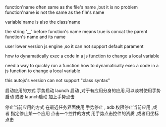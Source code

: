 


function'name  often  same as the file's name ,but it is no problem function'name is not the same as the file's name


variable'name is also the class'name 



the string  '__' before  function's name means    true is concat  the parent function's name  and  its name


user  lower version js  engine ,so it can not support  default parament


how to dynamatically exec  a  code in  a js function to change a local variable


need a  way to quickly run a function 
how to dynamatically exec  a  code in  a js function to change a local variable

this autojs's version can not support  "class syntax"



启动应用的方式  手势启动  launch 启动  ,对于有应用分身的应用,可以淡村使用手势启动 或者 launch启动 加上手势点击

停止当前应用的方式 在最近任务界面使用 手势停止  , adb 权限停止当前应用 ,或者 指定停止某一个应用
点击一个控件的方式  用手势点击控件的资质 ,或者用坐标点击


